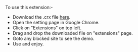 To use this extension:-

* Download the .crx file [here](http://goo.gl/adqX46).
* Open the setting page in Google Chrome.
* Click on "Extensions" on top left.
* Drag and drop the downloaded file on "extensions" page.
* Goto any blocked site to see the demo.
* Use and enjoy.